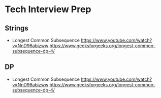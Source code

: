 # Tech Interview Prep

## Strings
- Longest Common Subsequence
https://www.youtube.com/watch?v=NnD96abizww
https://www.geeksforgeeks.org/longest-common-subsequence-dp-4/

## DP
- Longest Common Subsequence
https://www.youtube.com/watch?v=NnD96abizww
https://www.geeksforgeeks.org/longest-common-subsequence-dp-4/